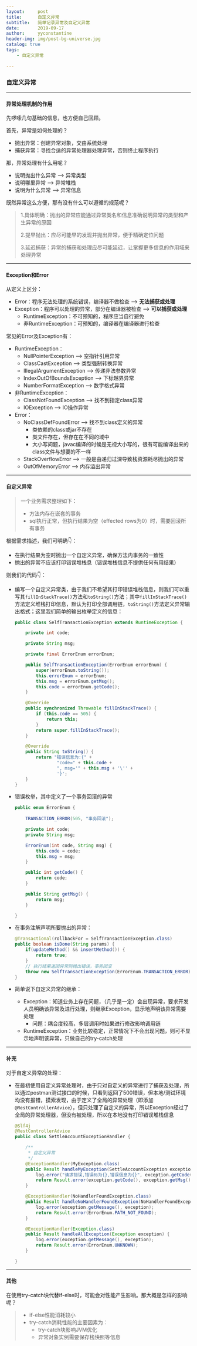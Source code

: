 ```yaml
---
layout:     post
title:      自定义异常
subtitle:   简单记录异常及自定义异常
date:       2019-09-17
author:     yyconstantine
header-img: img/post-bg-universe.jpg
catalog: true
tags:
    - 自定义异常

---
```




### 自定义异常

------

#### 异常处理机制的作用

先啰嗦几句基础的信息，也方便自己回顾。

首先，异常是如何处理的？

- 抛出异常：创建异常对象，交由系统处理
- 捕获异常：寻找合适的异常处理器处理异常，否则终止程序执行

那，异常处理有什么用呢？

- 说明抛出什么异常 --> 异常类型
- 说明哪里异常 --> 异常堆栈
- 说明为什么异常 --> 异常信息

既然异常这么方便，那有没有什么可以遵循的规范呢？

> 1.具体明确：抛出的异常应能通过异常类名和信息准确说明异常的类型和产生异常的原因
>
> 2.提早抛出：应尽可能早的发现并抛出异常，便于精确定位问题
>
> 3.延迟捕获：异常的捕获和处理应尽可能延迟，让掌握更多信息的作用域来处理异常

------

#### Exception和Error

从定义上区分：

- Error：程序无法处理的系统错误，编译器不做检查 --> **无法捕获或处理**
- Exception：程序可以处理的异常，部分在编译器被检查 --> **可以捕获或处理**
  - RuntimeException：不可预知的，程序应当自行避免
  - 非RuntimeException：可预知的，编译器在编译器进行检查

常见的Error及Exception有：

- RuntimeException：
  - NullPointerException --> 空指针引用异常
  - ClassCastException --> 类型强制转换异常
  - IllegalArgumentException --> 传递非法参数异常
  - IndexOutOfBoundsException --> 下标越界异常
  - NumberFormatException --> 数字格式异常
- 非RuntimeException：
  - ClassNotFoundException --> 找不到指定class异常
  - IOException --> IO操作异常
- Error：
  - NoClassDefFoundError --> 找不到class定义的异常
    - 类依赖的class或jar不存在
    - 类文件存在，但存在在不同的域中
    - 大小写问题，javac编译的时候是无视大小写的，很有可能编译出来的class文件与想要的不一样
  - StackOverflowError --> 一般是由递归过深导致栈资源耗尽抛出的异常
  - OutOfMemoryError --> 内存溢出异常

------

#### 自定义异常

> 一个业务需求整理如下：
>
> - 方法内存在嵌套的事务
> - sql执行正常，但执行结果为空（effected rows为0）时，需要回滚所有事务

根据需求描述，我们可明确👇：

- 在执行结果为空时抛出一个自定义异常，确保方法内事务的一致性
- 抛出的异常不应该打印错误堆栈息（错误堆栈信息不提供任何有用结果）

则我们的代码👇：

- 编写一个自定义异常类，由于我们不希望其打印错误堆栈信息，则我们可以重写其```fillInStackTrace()```方法和```toString()```方法；其中```fillInStackTrace()```方法定义堆栈打印信息，默认为打印全部调用链，```toString()```方法定义异常输出格式；这里我们简单的输出枚举定义的信息：

  ```java
  public class SelfTransactionException extends RuntimeException {
  
      private int code;
  
      private String msg;
  
      private final ErrorEnum errorEnum;
  
      public SelfTransactionException(ErrorEnum errorEnum) {
          super(errorEnum.toString());
          this.errorEnum = errorEnum;
          this.msg = errorEnum.getMsg();
          this.code = errorEnum.getCode();
      }
  
      @Override
      public synchronized Throwable fillInStackTrace() {
          if (this.code == 505) {
              return this;
          }
          return super.fillInStackTrace();
      }
  
      @Override
      public String toString() {
          return "错误信息为:{" +
                  "code=" + this.code +
                  ", msg='" + this.msg + '\'' +
                  '}';
      }
  }
  ```

- 错误枚举，其中定义了一个事务回滚的异常

  ```java
  public enum ErrorEnum {
      
      TRANSACTION_ERROR(505, "事务回滚");
  
      private int code;
      private String msg;
  
      ErrorEnum(int code, String msg) {
          this.code = code;
          this.msg = msg;
      }
  
      public int getCode() {
          return code;
      }
  
      public String getMsg() {
          return msg;
      }
  
  }
  ```

- 在事务注解声明所要抛出的异常：

  ```java
  @Transactional(rollbackFor = SelfTransactionException.class)
  public boolean isDone(String params) {
      if(updateMethod() && insertMethod()) {
          return true;
      }
      // 执行结果返回异常则抛出错误，事务回滚
      throw new SelfTransactionException(ErrorEnum.TRANSACTION_ERROR);
  }
  ```

- 简单说下自定义异常的继承：

  - Exception：知道业务上存在问题，（几乎是一定）会出现异常，要求开发人员明确该异常及进行处理，则继承Exception，显示地声明该异常需要处理
    - 问题：耦合度较高，多层调用时如果进行修改影响调用链
  - RuntimeException：业务比较稳定，正常情况下不会出现问题，则可不显示地声明该异常，只做自己的try-catch处理

------

#### 补充

对于自定义异常的处理：

- 在最初使用自定义异常处理时，由于只对自定义的异常进行了捕获及处理，所以通过postman测试接口的时候，只看到返回了500错误，但本地/测试环境均没有报错，摸索发现，由于定义了全局的异常处理（即添加```@RestControllerAdvice```），但只处理了自定义的异常，所以Exception经过了全局的异常处理器，但没有被处理，所以在本地没有打印错误堆栈信息

  ```java
  @Slf4j
  @RestControllerAdvice
  public class SettleAccountExceptionHandler {
  
      /**
       * 自定义异常
       */
      @ExceptionHandler(MyException.class)
      public Result handleMyException(SettleAccountException exception) {
          log.error("请求错误,错误码为{},错误信息为{}", exception.getCode(), exception.getMsg());
          return Result.error(exception.getCode(), exception.getMsg());
      }
  
      @ExceptionHandler(NoHandlerFoundException.class)
      public Result handleNoHandlerFoundException(NoHandlerFoundException exception) {
          log.error(exception.getMessage(), exception);
          return Result.error(ErrorEnum.PATH_NOT_FOUND);
      }
  
      @ExceptionHandler(Exception.class)
      public Result handleAllException(Exception exception) {
          log.error(exception.getMessage(), exception);
          return Result.error(ErrorEnum.UNKNOWN);
      }
  
  }
  ```

------

#### 其他

在使用try-catch块代替if-else时，可能会对性能产生影响。那大概是怎样的影响呢？

> - if-else性能消耗较小
> - try-catch消耗性能的主要因素为：
>   - try-catch块影响JVM优化
>   - 异常对象实例需要保存栈快照等信息
